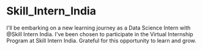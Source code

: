 # Skill_Intern_India
I'll be embarking on a new learning journey as a Data Science Intern with @Skill Intern India. I've been chosen to participate in the Virtual Internship Program at Skill Intern India. Grateful for this opportunity to learn and grow.

